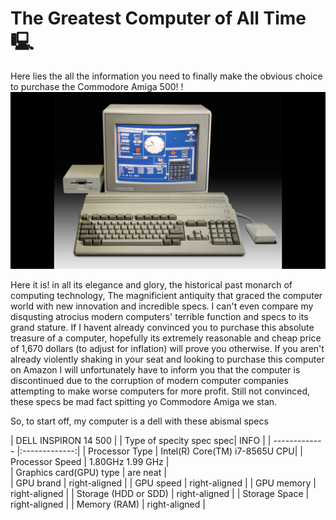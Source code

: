 # The Greatest Computer of All Time 🖳
Here lies the all the information you need to finally make the obvious choice to purchase the Commodore Amiga 500!
!![image](Commodore_Amigo_500.png)

Here it is! in all its elegance and glory, the historical past monarch of computing technology, The magnificient antiquity that graced the computer world with new innovation and incredible specs. I can't even compare my disqusting atrocius modern computers' terrible function and specs to its grand stature. If I havent already convinced you to purchase this absolute treasure of a computer, hopefully its extremely reasonable and cheap price of 1,670 dollars (to adjust for inflation) will prove you otherwise. If you aren't already violently shaking in your seat and looking to purchase this computer on Amazon I will unfortunately have to inform you that the computer is discontinued due to the corruption of modern computer companies attempting to make worse computers for more profit. Still not convinced, these specs be mad fact spitting yo Commodore Amiga we stan.

So, to start off, my computer is a dell with these abismal specs

| DELL INSPIRON 14 500                     |
| Type of specity spec spec| INFO          | 
| -------------            |:-------------:| 
| Processor Type           | Intel(R) Core(TM) i7-8565U CPU| 
| Processor Speed          | 1.80GHz   1.99 GHz |   
| Graphics card(GPU) type  | are neat      |    
| GPU brand                | right-aligned |
| GPU speed                | right-aligned | 
| GPU memory               | right-aligned |
| Storage (HDD or SDD)     | right-aligned |
| Storage Space            | right-aligned |
| Memory (RAM)             | right-aligned |


